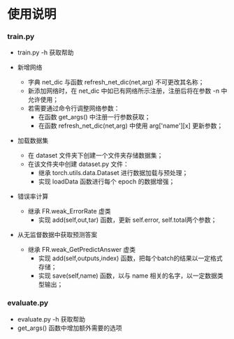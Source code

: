 # 使用说明

### train.py

- train.py -h 获取帮助
- 新增网络
  - 字典 net_dic 与函数 refresh_net_dic(net,arg) 不可更改其名称；
  - 新添加网络时，在 net_dic 中如已有网络所示注册，注册后将在参数 -n 中允许使用；
  - 若需要通过命令行调整网络参数：
    - 在函数 get_args() 中注册一行参数获取；
    - 在函数 refresh_net_dic(net,arg) 中使用 arg\['name'\]\[x\] 更新参数；

- 加载数据集
  - 在 dataset 文件夹下创建一个文件夹存储数据集；
  - 在该文件夹中创建 dataset.py 文件：
    - 继承 torch.utils.data.Dataset 进行数据加载与预处理；
    - 实现 loadData 函数进行每个 epoch 的数据增强；

- 错误率计算
  - 继承 FR.weak_ErrorRate 虚类
    - 实现 add(self,out,tar) 函数，更新 self.error, self.total两个参数；
- 从无监督数据中获取预测答案
  - 继承 FR.weak_GetPredictAnswer 虚类
    - 实现 add(self,outputs,index) 函数，把每个batch的结果以一定格式存储；
    - 实现 save(self,name) 函数，以与 name 相关的名字，以一定数据类型输出；



### evaluate.py

- evaluate.py -h 获取帮助
- get_args() 函数中增加额外需要的选项